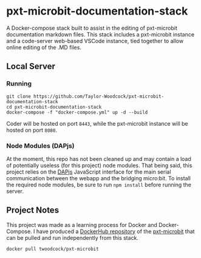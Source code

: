 # pxt-microbit-documentation-stack
A Docker-compose stack built to assist in the editing of pxt-microbit documentation markdown files. This stack includes a pxt-microbit instance and a code-server web-based VSCode instance, tied together to allow online editing of the .MD files.

## Local Server
### Running

```
git clone https://github.com/Taylor-Woodcock/pxt-microbit-documentation-stack
cd pxt-microbit-documentation-stack
docker-compose -f "docker-compose.yml" up -d --build
```

Coder will be hosted on port `8443`, while the pxt-microbit instance will be hosted on port `8080`.

### Node Modules (DAPjs)
At the moment, this repo has not been cleaned up and may contain a load of potentially useless (for this project) node modules.
That being said, this project relies on the [DAPjs](https://github.com/ARMmbed/dapjs) JavaScript interface for the main serial communication between the webapp and the bridging micro:bit.
To install the required node modules, be sure to run ``npm install`` before running the server.

## Project Notes
This project was made as a learning process for Docker and Docker-Compose. I have produced a [DockerHub repository](https://hub.docker.com/r/twoodcock/pxt-microbit) of the [pxt-microbit](https://github.com/microsoft/pxt-microbit) that can be pulled and run independently from this stack.

```
docker pull twoodcock/pxt-microbit
```
